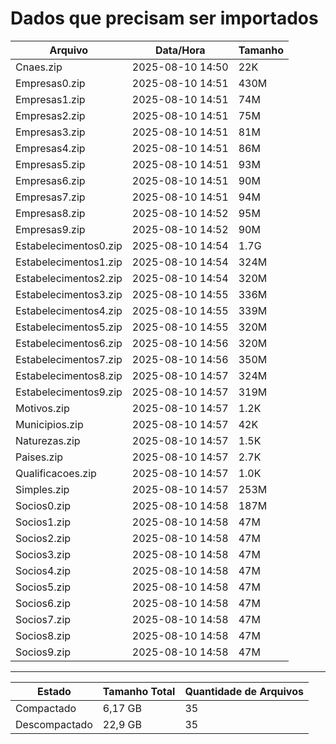 # Dados que precisam ser importados

| Arquivo               | Data/Hora        | Tamanho |
| --------------------- | ---------------- | ------- |
| Cnaes.zip             | 2025-08-10 14:50 | 22K     |
| Empresas0.zip         | 2025-08-10 14:51 | 430M    |
| Empresas1.zip         | 2025-08-10 14:51 | 74M     |
| Empresas2.zip         | 2025-08-10 14:51 | 75M     |
| Empresas3.zip         | 2025-08-10 14:51 | 81M     |
| Empresas4.zip         | 2025-08-10 14:51 | 86M     |
| Empresas5.zip         | 2025-08-10 14:51 | 93M     |
| Empresas6.zip         | 2025-08-10 14:51 | 90M     |
| Empresas7.zip         | 2025-08-10 14:51 | 94M     |
| Empresas8.zip         | 2025-08-10 14:52 | 95M     |
| Empresas9.zip         | 2025-08-10 14:52 | 90M     |
| Estabelecimentos0.zip | 2025-08-10 14:54 | 1.7G    |
| Estabelecimentos1.zip | 2025-08-10 14:54 | 324M    |
| Estabelecimentos2.zip | 2025-08-10 14:54 | 320M    |
| Estabelecimentos3.zip | 2025-08-10 14:55 | 336M    |
| Estabelecimentos4.zip | 2025-08-10 14:55 | 339M    |
| Estabelecimentos5.zip | 2025-08-10 14:55 | 320M    |
| Estabelecimentos6.zip | 2025-08-10 14:56 | 320M    |
| Estabelecimentos7.zip | 2025-08-10 14:56 | 350M    |
| Estabelecimentos8.zip | 2025-08-10 14:57 | 324M    |
| Estabelecimentos9.zip | 2025-08-10 14:57 | 319M    |
| Motivos.zip           | 2025-08-10 14:57 | 1.2K    |
| Municipios.zip        | 2025-08-10 14:57 | 42K     |
| Naturezas.zip         | 2025-08-10 14:57 | 1.5K    |
| Paises.zip            | 2025-08-10 14:57 | 2.7K    |
| Qualificacoes.zip     | 2025-08-10 14:57 | 1.0K    |
| Simples.zip           | 2025-08-10 14:57 | 253M    |
| Socios0.zip           | 2025-08-10 14:58 | 187M    |
| Socios1.zip           | 2025-08-10 14:58 | 47M     |
| Socios2.zip           | 2025-08-10 14:58 | 47M     |
| Socios3.zip           | 2025-08-10 14:58 | 47M     |
| Socios4.zip           | 2025-08-10 14:58 | 47M     |
| Socios5.zip           | 2025-08-10 14:58 | 47M     |
| Socios6.zip           | 2025-08-10 14:58 | 47M     |
| Socios7.zip           | 2025-08-10 14:58 | 47M     |
| Socios8.zip           | 2025-08-10 14:58 | 47M     |
| Socios9.zip           | 2025-08-10 14:58 | 47M     |

---

| Estado        | Tamanho Total | Quantidade de Arquivos |
| ------------- | ------------- | ---------------------- |
| Compactado    | 6,17 GB       | 35                     |
| Descompactado | 22,9 GB       | 35                     |
